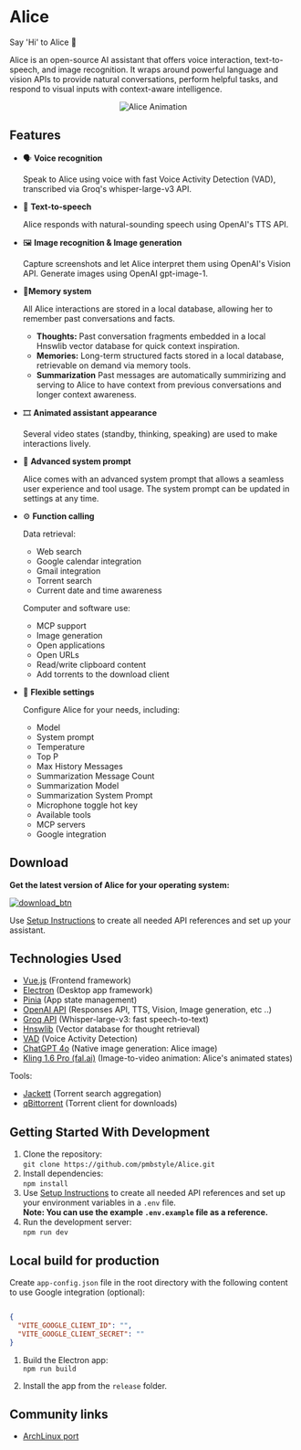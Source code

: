 # Alice

Say 'Hi' to Alice 👋

Alice is an open-source AI assistant that offers voice interaction, text-to-speech, and image recognition. It wraps around powerful language and vision APIs to provide natural conversations, perform helpful tasks, and respond to visual inputs with context-aware intelligence.

<p align="center">
  <img src="https://github.com/pmbstyle/Alice/blob/main/animation.gif?raw=true" alt="Alice Animation">
</p>

## Features

- 🗣️ **Voice recognition**
  
  Speak to Alice using voice with fast Voice Activity Detection (VAD), transcribed via Groq's whisper-large-v3 API.
  
- 💬 **Text-to-speech**
  
  Alice responds with natural-sounding speech using OpenAI's TTS API.
  
- 🖼️ **Image recognition & Image generation**
  
  Capture screenshots and let Alice interpret them using OpenAI's Vision API. Generate images using OpenAI gpt-image-1.
  
- 📝**Memory system**
  
  All Alice interactions are stored in a local database, allowing her to remember past conversations and facts.
  
  - **Thoughts:** Past conversation fragments embedded in a local Hnswlib vector database for quick context inspiration.  
  - **Memories:** Long-term structured facts stored in a local database, retrievable on demand via memory tools.
  - **Summarization** Past messages are automatically summirizing and serving to Alice to have context from previous conversations and longer context awareness.
    
- 🎞️ **Animated assistant appearance**
  
  Several video states (standby, thinking, speaking) are used to make interactions lively.
  
- 🪪 **Advanced system prompt**

  Alice comes with an advanced system prompt that allows a seamless user experience and tool usage. The system prompt can be updated in settings at any time.
  
- ⚙️ **Function calling**
  
  Data retrieval:
  - Web search
  - Google calendar integration
  - Gmail integration
  - Torrent search
  - Current date and time awareness

  Computer and software use:
  - MCP support
  - Image generation
  - Open applications
  - Open URLs
  - Read/write clipboard content
  - Add torrents to the download client

- 📃 **Flexible settings**
  
  Configure Alice for your needs, including:
  
  - Model
  - System prompt
  - Temperature
  - Top P
  - Max History Messages
  - Summarization Message Count
  - Summarization Model
  - Summarization System Prompt
  - Microphone toggle hot key
  - Available tools
  - MCP servers
  - Google integration

## Download

**Get the latest version of Alice for your operating system:**

[![download_btn](https://github.com/user-attachments/assets/3790ee40-2bb5-4d5c-abb8-ed9f8d37a228)](https://github.com/pmbstyle/Alice/releases/latest)

Use [Setup Instructions](https://github.com/pmbstyle/Alice/blob/main/docs/setupInstructions.md) to create all needed API references and set up your assistant.

## Technologies Used

- [Vue.js](https://vuejs.org/) (Frontend framework)
- [Electron](https://www.electronjs.org/) (Desktop app framework)
- [Pinia](https://pinia.vuejs.org/) (App state management)
- [OpenAI API](https://platform.openai.com/docs/api-reference/introduction) (Responses API, TTS, Vision, Image generation, etc ..)
- [Groq API](https://console.groq.com/) (Whisper-large-v3: fast speech-to-text)
- [Hnswlib](https://github.com/nmslib/hnswlib) (Vector database for thought retrieval)
- [VAD](https://github.com/ricky0123/vad) (Voice Activity Detection)
- [ChatGPT 4o](https://chat.openai.com) (Native image generation: Alice image)
- [Kling 1.6 Pro (fal.ai)](https://fal.ai/) (Image-to-video animation: Alice's animated states)

Tools:

- [Jackett](https://github.com/Jackett/Jackett) (Torrent search aggregation)
- [qBittorrent](https://www.qbittorrent.org/) (Torrent client for downloads)

## Getting Started With Development

1. Clone the repository:  
   `git clone https://github.com/pmbstyle/Alice.git`
2. Install dependencies:  
   `npm install`
3. Use [Setup Instructions](https://github.com/pmbstyle/Alice/blob/main/docs/setupInstructions.md) to create all needed API references and set up your environment variables in a `.env` file.  
   **Note: You can use the example `.env.example` file as a reference.**
4. Run the development server:  
   `npm run dev`

## Local build for production

Create `app-config.json` file in the root directory with the following content to use Google integration (optional):

```json

{
  "VITE_GOOGLE_CLIENT_ID": "",
  "VITE_GOOGLE_CLIENT_SECRET": ""
}

```

1. Build the Electron app:  
   `npm run build`

2. Install the app from the `release` folder.

## Community links
- [ArchLinux port](https://aur.archlinux.org/packages/alice-ai-app-bin)
